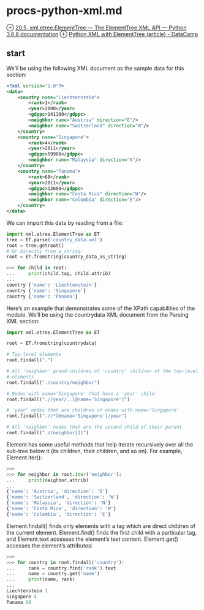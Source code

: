# procs-python-xml.md
⊕ [20.5. xml.etree.ElementTree — The ElementTree XML API — Python 3.6.8 documentation](https://docs.python.org/3.6/library/xml.etree.elementtree.html)
⊕ [Python XML with ElementTree (article) - DataCamp](https://www.datacamp.com/community/tutorials/python-xml-elementtree)

## start
We’ll be using the following XML document as the sample data for this section:

```xml
<?xml version="1.0"?>
<data>
    <country name="Liechtenstein">
        <rank>1</rank>
        <year>2008</year>
        <gdppc>141100</gdppc>
        <neighbor name="Austria" direction="E"/>
        <neighbor name="Switzerland" direction="W"/>
    </country>
    <country name="Singapore">
        <rank>4</rank>
        <year>2011</year>
        <gdppc>59900</gdppc>
        <neighbor name="Malaysia" direction="N"/>
    </country>
    <country name="Panama">
        <rank>68</rank>
        <year>2011</year>
        <gdppc>13600</gdppc>
        <neighbor name="Costa Rica" direction="W"/>
        <neighbor name="Colombia" direction="E"/>
    </country>
</data>
```

We can import this data by reading from a file:

```python
import xml.etree.ElementTree as ET
tree = ET.parse('country_data.xml')
root = tree.getroot()
# Or directly from a string:
root = ET.fromstring(country_data_as_string)

>>> for child in root:
...     print(child.tag, child.attrib)
...
country {'name': 'Liechtenstein'}
country {'name': 'Singapore'}
country {'name': 'Panama'}
```

Here’s an example that demonstrates some of the XPath capabilities of the module. We’ll be using the countrydata XML document from the Parsing XML section:

```python
import xml.etree.ElementTree as ET

root = ET.fromstring(countrydata)

# Top-level elements
root.findall(".")

# All 'neighbor' grand-children of 'country' children of the top-level
# elements
root.findall("./country/neighbor")

# Nodes with name='Singapore' that have a 'year' child
root.findall(".//year/..[@name='Singapore']")

# 'year' nodes that are children of nodes with name='Singapore'
root.findall(".//*[@name='Singapore']/year")

# All 'neighbor' nodes that are the second child of their parent
root.findall(".//neighbor[2]")
```

Element has some useful methods that help iterate recursively over all the sub-tree below it (its children, their children, and so on). For example, Element.iter():

```python
>>>
>>> for neighbor in root.iter('neighbor'):
...     print(neighbor.attrib)
...
{'name': 'Austria', 'direction': 'E'}
{'name': 'Switzerland', 'direction': 'W'}
{'name': 'Malaysia', 'direction': 'N'}
{'name': 'Costa Rica', 'direction': 'W'}
{'name': 'Colombia', 'direction': 'E'}
```

Element.findall() finds only elements with a tag which are direct children of the current element. Element.find() finds the first child with a particular tag, and Element.text accesses the element’s text content. Element.get() accesses the element’s attributes:

```python
>>>
>>> for country in root.findall('country'):
...     rank = country.find('rank').text
...     name = country.get('name')
...     print(name, rank)
...
Liechtenstein 1
Singapore 4
Panama 68
```

